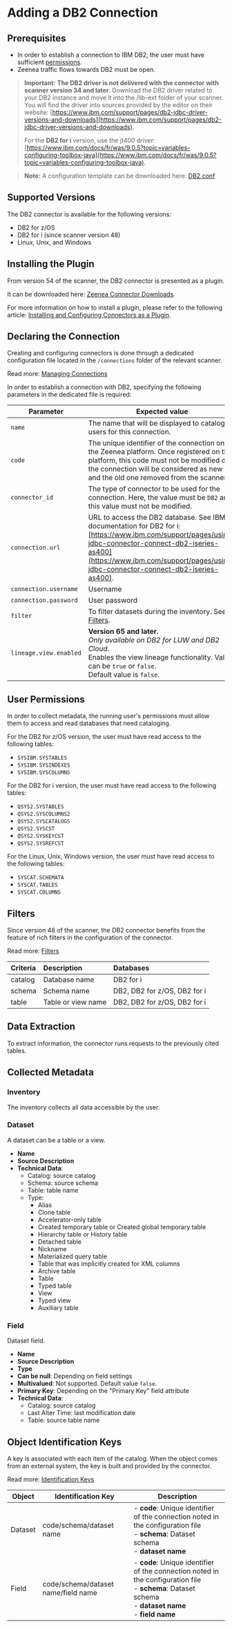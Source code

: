 # Adding a DB2 Connection

## Prerequisites

* In order to establish a connection to IBM DB2, the user must have sufficient [permissions](#user-permissions).
* Zeenea traffic flows towards DB2 must be open.  

> **Important:** **The DB2 driver is not delivered with the connector with scanner version 34 and later**. Download the DB2 driver related to your DB2 instance and move it into the /lib-ext folder of your scanner. You will find the driver into sources provided by the editor on their website: [https://www.ibm.com/support/pages/db2-jdbc-driver-versions-and-downloads](https://www.ibm.com/support/pages/db2-jdbc-driver-versions-and-downloads).
>
> For the **DB2 for i** version, use the jt400 driver: [https://www.ibm.com/docs/fr/was/9.0.5?topic=variables-configuring-toolbox-java](https://www.ibm.com/docs/fr/was/9.0.5?topic=variables-configuring-toolbox-java).

> **Note:** A configuration template can be downloaded here: [DB2.conf](https://actian.file.force.com/sfc/dist/version/download/?oid=00D300000001XnW&ids=068Nu00000GUfsY&d=%2Fa%2FNu000002ld3C%2FRQzRoITrrw_JIywiMHtUxPxTKwGGtJbK.PqLsHBEhlM&asPdf=false](https://actian.file.force.com/sfc/dist/version/download/?oid=00D300000001XnW&ids=068Nu00000GUgn0&d=%2Fa%2FNu000002lgXJ%2F6VSKC7Vn219eTbByKQkbOwWSTAHiUQPlVAHb8tLMiBI&asPdf=false))

## Supported Versions

The DB2 connector is available for the following versions: 

* DB2 for z/OS
* DB2 for i (since scanner version 48)
* Linux, Unix, and Windows

## Installing the Plugin

From version 54 of the scanner, the DB2 connector is presented as a plugin. 

It can be downloaded here: [Zeenea Connector Downloads](./zeenea-connectors-list.md).

For more information on how to install a plugin, please refer to the following article: [Installing and Configuring Connectors as a Plugin](./zeenea-connectors-install-as-plugin.md).

 ## Declaring the Connection
  
Creating and configuring connectors is done through a dedicated configuration file located in the `/connections` folder of the relevant scanner.
 
Read more: [Managing Connections](../Zeenea_Administration/zeenea-managing-connections.md)
 
In order to establish a connection with DB2, specifying the following parameters in the dedicated file is required:
 
| Parameter | Expected value |
|---|---|
| `name` | The name that will be displayed to catalog users for this connection. |
| `code` | The unique identifier of the connection on the Zeenea platform. Once registered on the platform, this code must not be modified or the connection will be considered as new and the old one removed from the scanner. |
| `connector_id` | The type of connector to be used for the connection. Here, the value must be `DB2` and this value must not be modified. |
| `connection.url` | URL to access the DB2 database. See IBM documentation for DB2 for i: [https://www.ibm.com/support/pages/using-jdbc-connector-connect-db2-iseries-as400](https://www.ibm.com/support/pages/using-jdbc-connector-connect-db2-iseries-as400). |
| `connection.username` | Username |
| `connection.password` | User password |
| `filter` | To filter datasets during the inventory. See [Filters](#Filters). |
| `lineage.view.enabled` | **Version 65 and later.** <br> *Only available on DB2 for LUW and DB2 Cloud*. <br> Enables the view lineage functionality. Value can be `true` or `false`. <br> Default value is `false`. |

## User Permissions

In order to collect metadata, the running user's permissions must allow them to access and read databases that need cataloging.

For the DB2 for z/OS version, the user must have read access to the following tables:

* `SYSIBM.SYSTABLES`
* `SYSIBM.SYSINDEXES`
* `SYSIBM.SYSCOLUMNS`

For the DB2 for i version, the user must have read access to the following tables:

* `QSYS2.SYSTABLES`
* `QSYS2.SYSCOLUMNS2`
* `QSYS2.SYSCATALOGS`
* `QSYS2.SYSCST`
* `QSYS2.SYSKEYCST`
* `QSYS2.SYSREFCST`

For the Linux, Unix, Windows version, the user must have read access to the following tables:

* `SYSCAT.SCHEMATA`
* `SYSCAT.TABLES`
* `SYSCAT.COLUMNS`

## Filters

Since version 48 of the scanner, the DB2 connector benefits from the feature of rich filters in the configuration of the connector.

Read more: [Filters](../Scanners/zeenea-filters.md)

| Criteria | Description | Databases |
| :--- | :--- | :--- |
| catalog | Database name | DB2 for i |
| schema | Schema name | DB2, DB2 for z/OS, DB2 for i | 
| table | Table or view name | DB2, DB2 for z/OS, DB2 for i |

## Data Extraction

To extract information, the connector runs requests to the previously cited tables.

## Collected Metadata

### Inventory

The inventory collects all data accessible by the user. 

### Dataset

A dataset can be a table or a view.

* **Name**
* **Source Description**
* **Technical Data**:
  * Catalog: source catalog
  * Schema: source schema
  * Table: table name
  * Type:
    * Alias
    * Clone table
    * Accelerator-only table
    * Created temporary table or Created global temporary table
    * Hierarchy table or History table
    * Detached table
    * Nickname
    * Materialized query table
    * Table that was implicitly created for XML columns
    * Archive table
    * Table
    * Typed table
    * View
    * Typed view
    * Auxiliary table

### Field

Dataset field. 

* **Name**
* **Source Description**
* **Type**
* **Can be null**: Depending on field settings 
* **Multivalued**: Not supported. Default value `false`.
* **Primary Key**: Depending on the "Primary Key" field attribute
* **Technical Data**:
  * Catalog: source catalog
  * Last Alter Time: last modification date
  * Table: source table name
 
## Object Identification Keys

A key is associated with each item of the catalog. When the object comes from an external system, the key is built and provided by the connector.

 Read more: [Identification Keys](../Stewardship/zeenea-identification-keys.md)

| Object | Identification Key | Description |
|---|---|---|
| Dataset | code/schema/dataset name | - **code**: Unique identifier of the connection noted in the configuration file<br>- **schema**: Dataset schema<br>- **dataset name** |
| Field | code/schema/dataset name/field name | - **code**: Unique identifier of the connection noted in the configuration file<br>- **schema**: Dataset schema<br>- **dataset name**<br>- **field name** |
